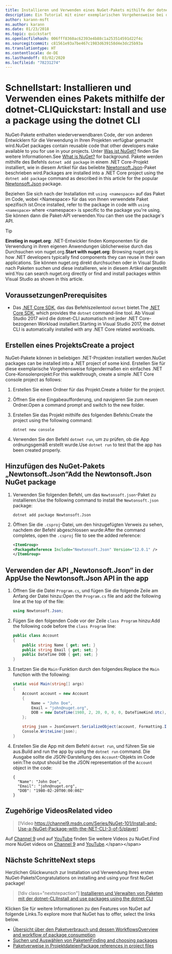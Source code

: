 ```yaml
---
title: Installieren und Verwenden eines NuGet-Pakets mithilfe der dotnet-CLI
description: Ein Tutorial mit einer exemplarischen Vorgehensweise bei der Installation und Verwendung eines NuGet-Pakets in einem .NET Core-Projekt.
author: karann-msft
ms.author: karann
ms.date: 01/23/2018
ms.topic: quickstart
ms.openlocfilehash: 006fff8360ac62393e4b88c1a253514591d22f4c
ms.sourcegitcommit: c81561e93a7be467c1983d639158d4e3dc25b93a
ms.translationtype: HT
ms.contentlocale: de-DE
ms.lasthandoff: 03/02/2020
ms.locfileid: "78231274"
---
```

# <a name="quickstart-install-and-use-a-package-using-the-dotnet-cli"></a><span data-ttu-id="efb6c-103">Schnellstart: Installieren und Verwenden eines Pakets mithilfe der dotnet-CLI</span><span class="sxs-lookup"><span data-stu-id="efb6c-103">Quickstart: Install and use a package using the dotnet CLI</span></span>

<span data-ttu-id="efb6c-104">NuGet-Pakete enthalten wiederverwendbaren Code, der von anderen Entwicklern für die Verwendung in Ihren Projekten verfügbar gemacht wird.</span><span class="sxs-lookup"><span data-stu-id="efb6c-104">NuGet packages contain reusable code that other developers make available to you for use in your projects.</span></span> <span data-ttu-id="efb6c-105">Unter [Was ist NuGet?](../What-is-NuGet.md) finden Sie weitere Informationen.</span><span class="sxs-lookup"><span data-stu-id="efb6c-105">See [What is NuGet?](../What-is-NuGet.md) for background.</span></span> <span data-ttu-id="efb6c-106">Pakete werden mithilfe des Befehls `dotnet add package` in einem .NET Core-Projekt installiert, wie in diesem Artikel für das beliebte [Newtonsoft.Json](https://www.nuget.org/packages/Newtonsoft.Json/)-Paket beschrieben wird.</span><span class="sxs-lookup"><span data-stu-id="efb6c-106">Packages are installed into a .NET Core project using the `dotnet add package` command as described in this article for the popular [Newtonsoft.Json](https://www.nuget.org/packages/Newtonsoft.Json/) package.</span></span>

<span data-ttu-id="efb6c-107">Beziehen Sie sich nach der Installation mit `using <namespace>` auf das Paket im Code, wobei \<Namespace\> für das von Ihnen verwendete Paket spezifisch ist.</span><span class="sxs-lookup"><span data-stu-id="efb6c-107">Once installed, refer to the package in code with `using <namespace>` where \<namespace\> is specific to the package you're using.</span></span> <span data-ttu-id="efb6c-108">Sie können dann die Paket-API verwenden.</span><span class="sxs-lookup"><span data-stu-id="efb6c-108">You can then use the package's API.</span></span>

> [!Tip]
> <span data-ttu-id="efb6c-109">**Einstieg in nuget.org**: .NET-Entwickler finden Komponenten für die Verwendung in ihren eigenen Anwendungen üblicherweise durch das Durchsuchen von nuget.org.</span><span class="sxs-lookup"><span data-stu-id="efb6c-109">**Start with nuget.org**: Browsing nuget.org is how .NET developers typically find components they can reuse in their own applications.</span></span> <span data-ttu-id="efb6c-110">Sie können nuget.org direkt durchsuchen oder in Visual Studio nach Paketen suchen und diese installieren, wie in diesem Artikel dargestellt wird.</span><span class="sxs-lookup"><span data-stu-id="efb6c-110">You can search nuget.org directly or find and install packages within Visual Studio as shown in this article.</span></span>

## <a name="prerequisites"></a><span data-ttu-id="efb6c-111">Voraussetzungen</span><span class="sxs-lookup"><span data-stu-id="efb6c-111">Prerequisites</span></span>

- <span data-ttu-id="efb6c-112">Das [.NET Core SDK](https://www.microsoft.com/net/download/), das das Befehlszeilentool `dotnet` bietet.</span><span class="sxs-lookup"><span data-stu-id="efb6c-112">The [.NET Core SDK](https://www.microsoft.com/net/download/), which provides the `dotnet` command-line tool.</span></span> <span data-ttu-id="efb6c-113">Ab Visual Studio 2017 wird die dotnet-CLI automatisch mit jeder .NET Core-bezogenen Workload installiert.</span><span class="sxs-lookup"><span data-stu-id="efb6c-113">Starting in Visual Studio 2017, the dotnet CLI is automatically installed with any .NET Core related workloads.</span></span>

## <a name="create-a-project"></a><span data-ttu-id="efb6c-114">Erstellen eines Projekts</span><span class="sxs-lookup"><span data-stu-id="efb6c-114">Create a project</span></span>

<span data-ttu-id="efb6c-115">NuGet-Pakete können in beliebigen .NET-Projekten installiert werden.</span><span class="sxs-lookup"><span data-stu-id="efb6c-115">NuGet packages can be installed into a .NET project of some kind.</span></span> <span data-ttu-id="efb6c-116">Erstellen Sie für diese exemplarische Vorgehensweise folgendermaßen ein einfaches .NET Core-Konsolenprojekt:</span><span class="sxs-lookup"><span data-stu-id="efb6c-116">For this walkthrough, create a simple .NET Core console project as follows:</span></span>

1. <span data-ttu-id="efb6c-117">Erstellen Sie einen Ordner für das Projekt.</span><span class="sxs-lookup"><span data-stu-id="efb6c-117">Create a folder for the project.</span></span>

1. <span data-ttu-id="efb6c-118">Öffnen Sie eine Eingabeaufforderung, und navigieren Sie zum neuen Ordner.</span><span class="sxs-lookup"><span data-stu-id="efb6c-118">Open a command prompt and switch to the new folder.</span></span>

1. <span data-ttu-id="efb6c-119">Erstellen Sie das Projekt mithilfe des folgenden Befehls:</span><span class="sxs-lookup"><span data-stu-id="efb6c-119">Create the project using the following command:</span></span>

    ```dotnetcli
    dotnet new console
    ```

1. <span data-ttu-id="efb6c-120">Verwenden Sie den Befehl `dotnet run`, um zu prüfen, ob die App ordnungsgemäß erstellt wurde.</span><span class="sxs-lookup"><span data-stu-id="efb6c-120">Use `dotnet run` to test that the app has been created properly.</span></span>

## <a name="add-the-newtonsoftjson-nuget-package"></a><span data-ttu-id="efb6c-121">Hinzufügen des NuGet-Pakets „Newtonsoft.Json“</span><span class="sxs-lookup"><span data-stu-id="efb6c-121">Add the Newtonsoft.Json NuGet package</span></span>

1. <span data-ttu-id="efb6c-122">Verwenden Sie folgenden Befehl, um das `Newtonsoft.json`-Paket zu installieren:</span><span class="sxs-lookup"><span data-stu-id="efb6c-122">Use the following command to install the `Newtonsoft.json` package:</span></span>

    ```dotnetcli
    dotnet add package Newtonsoft.Json
    ```

2. <span data-ttu-id="efb6c-123">Öffnen Sie die `.csproj`-Datei, um den hinzugefügten Verweis zu sehen, nachdem der Befehl abgeschlossen wurde:</span><span class="sxs-lookup"><span data-stu-id="efb6c-123">After the command completes, open the `.csproj` file to see the added reference:</span></span>

    ```xml
   <ItemGroup>
    <PackageReference Include="Newtonsoft.Json" Version="12.0.1" />
   </ItemGroup>
    ```

## <a name="use-the-newtonsoftjson-api-in-the-app"></a><span data-ttu-id="efb6c-124">Verwenden der API „Newtonsoft.Json“ in der App</span><span class="sxs-lookup"><span data-stu-id="efb6c-124">Use the Newtonsoft.Json API in the app</span></span>

1. <span data-ttu-id="efb6c-125">Öffnen Sie die Datei `Program.cs`, und fügen Sie die folgende Zeile am Anfang der Datei hinzu:</span><span class="sxs-lookup"><span data-stu-id="efb6c-125">Open the `Program.cs` file and add the following line at the top of the file:</span></span>

    ```cs
    using Newtonsoft.Json;
    ```

1. <span data-ttu-id="efb6c-126">Fügen Sie den folgenden Code vor der Zeile `class Program` hinzu:</span><span class="sxs-lookup"><span data-stu-id="efb6c-126">Add the following code before the `class Program` line:</span></span>

    ```cs
    public class Account
    {
        public string Name { get; set; }
        public string Email { get; set; }
        public DateTime DOB { get; set; }
    }
    ```

1. <span data-ttu-id="efb6c-127">Ersetzen Sie die `Main`-Funktion durch den folgendes:</span><span class="sxs-lookup"><span data-stu-id="efb6c-127">Replace the `Main` function with the following:</span></span>

    ```cs
    static void Main(string[] args)
    {
        Account account = new Account
        {
            Name = "John Doe",
            Email = "john@nuget.org",
            DOB = new DateTime(1980, 2, 20, 0, 0, 0, DateTimeKind.Utc),
        };

        string json = JsonConvert.SerializeObject(account, Formatting.Indented);
        Console.WriteLine(json);
    }
    ```

1. <span data-ttu-id="efb6c-128">Erstellen Sie die App mit dem Befehl `dotnet run`, und führen Sie sie aus.</span><span class="sxs-lookup"><span data-stu-id="efb6c-128">Build and run the app by using the `dotnet run` command.</span></span> <span data-ttu-id="efb6c-129">Die Ausgabe sollte die JSON-Darstellung des `Account`-Objekts im Code sein:</span><span class="sxs-lookup"><span data-stu-id="efb6c-129">The output should be the JSON representation of the `Account` object in the code:</span></span>

    ```output
    {
      "Name": "John Doe",
      "Email": "john@nuget.org",
      "DOB": "1980-02-20T00:00:00Z"
    }
    ```
## <a name="related-video"></a><span data-ttu-id="efb6c-130">Zugehörige Videos</span><span class="sxs-lookup"><span data-stu-id="efb6c-130">Related video</span></span>

> [!Video https://channel9.msdn.com/Series/NuGet-101/Install-and-Use-a-NuGet-Package-with-the-NET-CLI-3-of-5/player]

<span data-ttu-id="efb6c-131">Auf [Channel 9](https://channel9.msdn.com/Series/NuGet-101) und auf [YouTube](https://www.youtube.com/playlist?list=PLdo4fOcmZ0oVLvfkFk8O9h6v2Dcdh2bh_) finden Sie weitere Videos zu NuGet.</span><span class="sxs-lookup"><span data-stu-id="efb6c-131">Find more NuGet videos on [Channel 9](https://channel9.msdn.com/Series/NuGet-101) and [YouTube](https://www.youtube.com/playlist?list=PLdo4fOcmZ0oVLvfkFk8O9h6v2Dcdh2bh_).</span></span>

## <a name="next-steps"></a><span data-ttu-id="efb6c-132">Nächste Schritte</span><span class="sxs-lookup"><span data-stu-id="efb6c-132">Next steps</span></span>

<span data-ttu-id="efb6c-133">Herzlichen Glückwunsch zur Installation und Verwendung Ihres ersten NuGet-Pakets!</span><span class="sxs-lookup"><span data-stu-id="efb6c-133">Congratulations on installing and using your first NuGet package!</span></span>

> [!div class="nextstepaction"]
> [<span data-ttu-id="efb6c-134">Installieren und Verwalten von Paketen mit der dotnet-CLI</span><span class="sxs-lookup"><span data-stu-id="efb6c-134">Install and use packages using the dotnet CLI</span></span>](../consume-packages/install-use-packages-dotnet-cli.md)

<span data-ttu-id="efb6c-135">Klicken Sie für weitere Informationen zu den Features von NuGet auf folgende Links.</span><span class="sxs-lookup"><span data-stu-id="efb6c-135">To explore more that NuGet has to offer, select the links below.</span></span>

- [<span data-ttu-id="efb6c-136">Übersicht über den Paketverbrauch und dessen Workflows</span><span class="sxs-lookup"><span data-stu-id="efb6c-136">Overview and workflow of package consumption</span></span>](../consume-packages/overview-and-workflow.md)
- [<span data-ttu-id="efb6c-137">Suchen und Auswählen von Paketen</span><span class="sxs-lookup"><span data-stu-id="efb6c-137">Finding and choosing packages</span></span>](../consume-packages/finding-and-choosing-packages.md)
- [<span data-ttu-id="efb6c-138">Paketverweise in Projektdateien</span><span class="sxs-lookup"><span data-stu-id="efb6c-138">Package references in project files</span></span>](../consume-packages/package-references-in-project-files.md)
